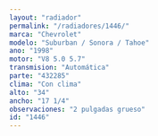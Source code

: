 ```yaml
---
layout: "radiador"
permalink: "/radiadores/1446/"
marca: "Chevrolet"
modelo: "Suburban / Sonora / Tahoe"
ano: "1998"
motor: "V8 5.0 5.7"
transmision: "Automática"
parte: "432285"
clima: "Con clima"
alto: "34"
ancho: "17 1/4"
observaciones: "2 pulgadas grueso"
id: "1446"
---
```


